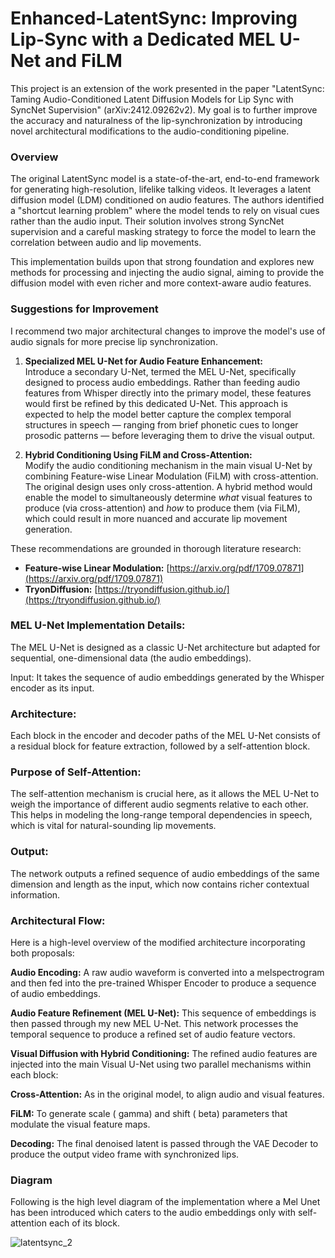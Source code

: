 # Enhanced-LatentSync: Improving Lip-Sync with a Dedicated MEL U-Net and FiLM

This project is an extension of the work presented in the paper "LatentSync: Taming Audio-Conditioned Latent Diffusion Models for Lip Sync with SyncNet Supervision" (arXiv:2412.09262v2). My goal is to further improve the accuracy and naturalness of the lip-synchronization by introducing novel architectural modifications to the audio-conditioning pipeline.

### Overview
The original LatentSync model is a state-of-the-art, end-to-end framework for generating high-resolution, lifelike talking videos. It leverages a latent diffusion model (LDM) conditioned on audio features. The authors identified a "shortcut learning problem" where the model tends to rely on visual cues rather than the audio input. Their solution involves strong SyncNet supervision and a careful masking strategy to force the model to learn the correlation between audio and lip movements.

This implementation builds upon that strong foundation and explores new methods for processing and injecting the audio signal, aiming to provide the diffusion model with even richer and more context-aware audio features.

### Suggestions for Improvement
I recommend two major architectural changes to improve the model's use of audio signals for more precise lip synchronization.

1. **Specialized MEL U-Net for Audio Feature Enhancement:**  
   Introduce a secondary U-Net, termed the MEL U-Net, specifically designed to process audio embeddings. Rather than feeding audio features from Whisper directly into the primary model, these features would first be refined by this dedicated U-Net. This approach is expected to help the model better capture the complex temporal structures in speech — ranging from brief phonetic cues to longer prosodic patterns — before leveraging them to drive the visual output.

2. **Hybrid Conditioning Using FiLM and Cross-Attention:**  
   Modify the audio conditioning mechanism in the main visual U-Net by combining Feature-wise Linear Modulation (FiLM) with cross-attention. The original design uses only cross-attention. A hybrid method would enable the model to simultaneously determine *what* visual features to produce (via cross-attention) and *how* to produce them (via FiLM), which could result in more nuanced and accurate lip movement generation.

These recommendations are grounded in thorough literature research:  
- **Feature-wise Linear Modulation:** [https://arxiv.org/pdf/1709.07871](https://arxiv.org/pdf/1709.07871)  
- **TryonDiffusion:** [https://tryondiffusion.github.io/](https://tryondiffusion.github.io/)


### MEL U-Net Implementation Details:

The MEL U-Net is designed as a classic U-Net architecture but adapted for sequential, one-dimensional data (the audio embeddings).

Input: It takes the sequence of audio embeddings generated by the Whisper encoder as its input.

### Architecture: 

Each block in the encoder and decoder paths of the MEL U-Net consists of a residual block for feature extraction, followed by a self-attention block.

### Purpose of Self-Attention: 

The self-attention mechanism is crucial here, as it allows the MEL U-Net to weigh the importance of different audio segments relative to each other. This helps in modeling the long-range temporal dependencies in speech, which is vital for natural-sounding lip movements.

### Output: 

The network outputs a refined sequence of audio embeddings of the same dimension and length as the input, which now contains richer contextual information.

### Architectural Flow:

Here is a high-level overview of the modified architecture incorporating both proposals:

**Audio Encoding:** A raw audio waveform is converted into a melspectrogram and then fed into the pre-trained Whisper Encoder to produce a sequence of audio embeddings.

**Audio Feature Refinement (MEL U-Net):** This sequence of embeddings is then passed through my new MEL U-Net. This network processes the temporal sequence to produce a refined set of audio feature vectors.

**Visual Diffusion with Hybrid Conditioning:** The refined audio features are injected into the main Visual U-Net using two parallel mechanisms within each block:

**Cross-Attention:** As in the original model, to align audio and visual features.

**FiLM:** To generate scale (
gamma) and shift (
beta) parameters that modulate the visual feature maps.

**Decoding:** The final denoised latent is passed through the VAE Decoder to produce the output video frame with synchronized lips.

### Diagram
Following is the high level diagram of the implementation where a Mel Unet has been introduced which caters to the audio embeddings only with self-attention each of its block.

![latentsync_2](https://github.com/user-attachments/assets/e2713345-3e6a-4531-8d12-e4b935a5de8d)


